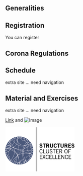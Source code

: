 ## Generalities

## Registration
You can register

## Corona Regulations


## Schedule
extra site ... need navigation

## Material and Exercises
extra site ... need navigation




[Link](url) and ![Image](src)

![logo](images/STRUCTURES_bunt.png)
